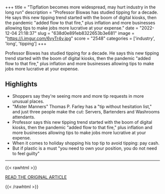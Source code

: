 +++
title = "Tipflation becomes more widespread, may hurt industry in the long run"
description = "Professor Biswas has studied tipping for a decade. He says this new tipping trend started with the boom of digital kiosks, then the pandemic \"added flow to that fire,\" plus inflation and more businesses allowing tips to make jobs more lucrative at your expense."
date = "2022-12-04 21:18:37"
slug = "638d0e891eb8322653b3e681"
image = "https://i.imgur.com/6vyTr4v.jpg"
score = "2548"
categories = ['industry', 'long', 'tipping']
+++

Professor Biswas has studied tipping for a decade. He says this new tipping trend started with the boom of digital kiosks, then the pandemic \"added flow to that fire,\" plus inflation and more businesses allowing tips to make jobs more lucrative at your expense.

## Highlights

- Shoppers say they're seeing more and more tip requests in more unusual places.
- "Mister Manners" Thomas P. Farley has a "tip without hesitation list," and just three people make the cut: Servers, Bartenders and Washrooms attendants.
- Professor says this new tipping trend started with the boom of digital kiosks, then the pandemic "added flow to that fire," plus inflation and more businesses allowing tips to make jobs more lucrative at your expense.
- When it comes to holiday shopping his top tip to avoid tipping: pay cash.
- But if plastic is a must "you need to own your position, you do not need to feel guilty"

---

{{< rawhtml >}}
  <p class="article-category">
    <a target="_blank" href="https://www.cbsnews.com/philadelphia/news/tipping-inflation-wage-workers-minimum-wage/">READ THE ORIGINAL ARTICLE</a>
  </p>
{{< /rawhtml >}}
